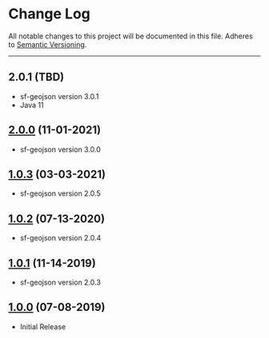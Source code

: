 # Change Log
All notable changes to this project will be documented in this file.
Adheres to [Semantic Versioning](http://semver.org/).

---

## 2.0.1 (TBD)

* sf-geojson version 3.0.1
* Java 11

## [2.0.0](https://github.com/ngageoint/ogc-api-features-json-java/releases/tag/2.0.0) (11-01-2021)

* sf-geojson version 3.0.0

## [1.0.3](https://github.com/ngageoint/ogc-api-features-json-java/releases/tag/1.0.3) (03-03-2021)

* sf-geojson version 2.0.5

## [1.0.2](https://github.com/ngageoint/ogc-api-features-json-java/releases/tag/1.0.2) (07-13-2020)

* sf-geojson version 2.0.4

## [1.0.1](https://github.com/ngageoint/ogc-api-features-json-java/releases/tag/1.0.1) (11-14-2019)

* sf-geojson version 2.0.3

## [1.0.0](https://github.com/ngageoint/ogc-api-features-json-java/releases/tag/1.0.0) (07-08-2019)

* Initial Release
